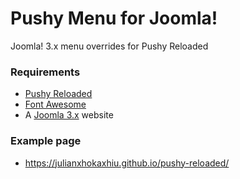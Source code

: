 # Pushy Menu for Joomla!
Joomla! 3.x menu overrides for Pushy Reloaded

### Requirements
* [Pushy Reloaded](https://github.com/julianxhokaxhiu/pushy-reloaded)
* [Font Awesome](http://fontawesome.io/get-started/)
* A [Joomla 3.x](http://www.joomla.org/) website

### Example page
* https://julianxhokaxhiu.github.io/pushy-reloaded/
